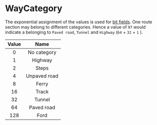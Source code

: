 # WayCategory

The exponential assignment of the values is used for [bit fields](http://eddmann.com/posts/using-bit-flags-and-enumsets-in-java/). One route section may belong to different categories. Hence a value of ``97`` would indicate a belonging to ``Paved road``, ``Tunnel`` and ``Highway`` (``64`` + ``32`` + ``1`` ).

| Value |             Name             |
|:-----:|:----------------------------:|
| 0     | No category                  |
| 1     | Highway                      |
| 2     | Steps                        |
| 4     | Unpaved road                 |
| 8     | Ferry                        |
| 16    | Track                        |
| 32    | Tunnel                       |
| 64    | Paved road                   |
| 128   | Ford                         |
